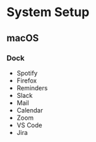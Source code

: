 # System Setup

## macOS

### Dock

- Spotify
- Firefox
- Reminders
- Slack
- Mail
- Calendar
- Zoom
- VS Code
- Jira
